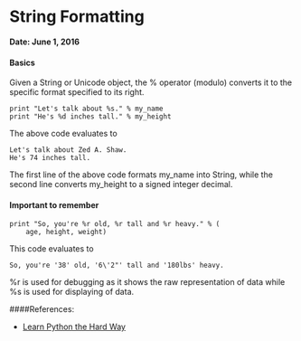# String Formatting

**Date: June 1, 2016**

#### Basics  
Given a String or Unicode object, the % operator (modulo) converts it to the specific format specified to its right.

```
print "Let's talk about %s." % my_name
print "He's %d inches tall." % my_height
```
The above code evaluates to
```
Let's talk about Zed A. Shaw.
He's 74 inches tall.
```
The first line of the above code formats my_name into String, while the second line converts my_height to a signed integer decimal.

#### Important to remember
```
print "So, you're %r old, %r tall and %r heavy." % (
	age, height, weight)
```
This code evaluates to
```
So, you're '38' old, '6\'2"' tall and '180lbs' heavy.
```

%r is used for debugging as it shows the raw representation of data while %s is used for displaying of data.

####References:
- [Learn Python the Hard Way](http://learnpythonthehardway.org/book/)
